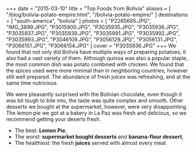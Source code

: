 +++
date    = "2015-03-10"
title   = "Top Foods from Bolivia"
aliases = [ "/blog/bolivia-potato-empire.html", "/bolivia-potato-empire/" ]
destinations = [ "south-america", "bolivia" ]
photos  = [
  "P2265685.JPG", "IMG_3899.JPG", "P3015900.JPG", "P3035935.JPG", "P3035936.JPG", "P3035937.JPG",
  "P3035939.JPG", "P3035991.JPG", "P3035992.JPG", "P3035993.JPG", "P3046109.JPG",
  "P3056129.JPG", "P3056131.JPG", "P3066151.JPG", "P3066154.JPG"
]
cover = "P3035936.JPG"
+++
We found that not only did Bolivia have multiple ways of preparing potatoes, it also had a vast variety of them. Although quinoa was also a popular staple, the most common dish was potato combined with chicken. We found that the spices used were more minimal than in neighboring countries, however still well prepared. The abundance of fresh juices was refreshing, and at the same time nutricious.
<!--more-->

We were pleasantly surprised with the Bolivian chocolate, even though it was bit tough to bite into, the taste was quite complex and smooth. Other desserts we bought at the supermarket, however, were very disappointing. The lemon pie we got at a bakery in La Paz was fresh and delicious, so we recommend getting your deserts fresh.

* The best: **Lemon Pie**,
* The worst: **supermarket bought desserts** and **banana-flour dessert**,
* The healthiest: the fresh **juices** served with almost every meal.